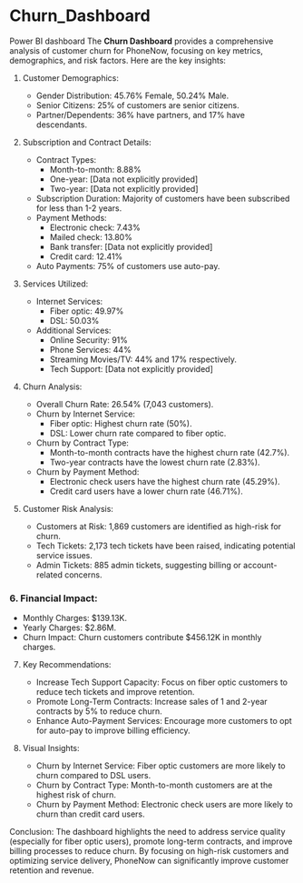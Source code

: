 # Churn_Dashboard
Power BI dashboard
The **Churn Dashboard** provides a comprehensive analysis of customer churn for PhoneNow, focusing on key metrics, demographics, and risk factors. Here are the key insights:

1. Customer Demographics:
   - Gender Distribution: 45.76% Female, 50.24% Male.
   - Senior Citizens: 25% of customers are senior citizens.
   - Partner/Dependents: 36% have partners, and 17% have descendants.

2. Subscription and Contract Details:
   - Contract Types: 
     - Month-to-month: 8.88%
     - One-year: [Data not explicitly provided]
     - Two-year: [Data not explicitly provided]
   - Subscription Duration: Majority of customers have been subscribed for less than 1-2 years.
   - Payment Methods: 
     - Electronic check: 7.43%
     - Mailed check: 13.80%
     - Bank transfer: [Data not explicitly provided]
     - Credit card: 12.41%
   - Auto Payments: 75% of customers use auto-pay.

3. Services Utilized:
   - Internet Services: 
     - Fiber optic: 49.97%
     - DSL: 50.03%
   - Additional Services: 
     - Online Security: 91%
     - Phone Services: 44%
     - Streaming Movies/TV: 44% and 17% respectively.
     - Tech Support: [Data not explicitly provided]

4. Churn Analysis:
   - Overall Churn Rate: 26.54% (7,043 customers).
   - Churn by Internet Service: 
     - Fiber optic: Highest churn rate (50%).
     - DSL: Lower churn rate compared to fiber optic.
   - Churn by Contract Type: 
     - Month-to-month contracts have the highest churn rate (42.7%).
     - Two-year contracts have the lowest churn rate (2.83%).
   - Churn by Payment Method: 
     - Electronic check users have the highest churn rate (45.29%).
     - Credit card users have a lower churn rate (46.71%).

5. Customer Risk Analysis:
   - Customers at Risk: 1,869 customers are identified as high-risk for churn.
   - Tech Tickets: 2,173 tech tickets have been raised, indicating potential service issues.
   - Admin Tickets: 885 admin tickets, suggesting billing or account-related concerns.

### 6. Financial Impact:
   - Monthly Charges: $139.13K.
   - Yearly Charges: $2.86M.
   - Churn Impact: Churn customers contribute $456.12K in monthly charges.

7. Key Recommendations:
   - Increase Tech Support Capacity: Focus on fiber optic customers to reduce tech tickets and improve retention.
   - Promote Long-Term Contracts: Increase sales of 1 and 2-year contracts by 5% to reduce churn.
   - Enhance Auto-Payment Services: Encourage more customers to opt for auto-pay to improve billing efficiency.

8. Visual Insights:
   - Churn by Internet Service: Fiber optic customers are more likely to churn compared to DSL users.
   - Churn by Contract Type: Month-to-month customers are at the highest risk of churn.
   - Churn by Payment Method: Electronic check users are more likely to churn than credit card users.

Conclusion:
The dashboard highlights the need to address service quality (especially for fiber optic users), promote long-term contracts, and improve billing processes to reduce churn. By focusing on high-risk customers and optimizing service delivery, PhoneNow can significantly improve customer retention and revenue.
